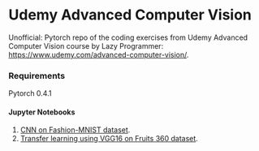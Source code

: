 # Udemy Advanced Computer Vision
Unofficial: Pytorch repo of the coding exercises from Udemy Advanced Computer Vision course by Lazy Programmer: https://www.udemy.com/advanced-computer-vision/.

### Requirements
Pytorch 0.4.1

#### Jupyter Notebooks
1. [CNN on Fashion-MNIST dataset](../master/Fashion-MNIST-pytorch.ipynb). 
2. [Transfer learning using VGG16 on Fruits 360 dataset](../master/VGG16-transfer-fruits360.ipynb).
